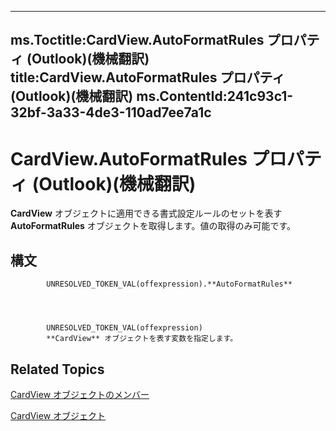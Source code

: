 

---
ms.Toctitle:CardView.AutoFormatRules プロパティ (Outlook)(機械翻訳)
title:CardView.AutoFormatRules プロパティ (Outlook)(機械翻訳)
ms.ContentId:241c93c1-32bf-3a33-4de3-110ad7ee7a1c
---
# CardView.AutoFormatRules プロパティ (Outlook)(機械翻訳)




**CardView** オブジェクトに適用できる書式設定ルールのセットを表す **AutoFormatRules** オブジェクトを取得します。値の取得のみ可能です。

## 構文

            UNRESOLVED_TOKEN_VAL(offexpression).**AutoFormatRules**




            UNRESOLVED_TOKEN_VAL(offexpression)
            **CardView** オブジェクトを表す変数を指定します。



## Related Topics

[CardView オブジェクトのメンバー](8b9eda10-1ece-c961-e432-3fca6dfb4f07.md)

[CardView オブジェクト](cdac229b-f2b6-9ecb-e1a7-b53509426570.md)




